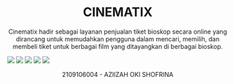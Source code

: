 <h1 align="center"> 
    CINEMATIX
</h1>
<p align="center">
Cinematix hadir sebagai layanan penjualan tiket bioskop secara online yang dirancang untuk memudahkan pengguna dalam mencari, memilih, dan membeli tiket untuk berbagai film yang ditayangkan di berbagai bioskop.
</p>

<img src="ss/posttest2-1.jpeg"> </img>
<img src="ss/posttest2-2.jpeg"> </img>
<img src="ss/posttest2-3.jpeg"> </img>
<img src="ss/posttest2-4.jpeg"> </img>
<img src="ss/posttest2-5.jpeg"> </img>

<p align="center">2109106004 - AZIIZAH OKI SHOFRINA</p>

